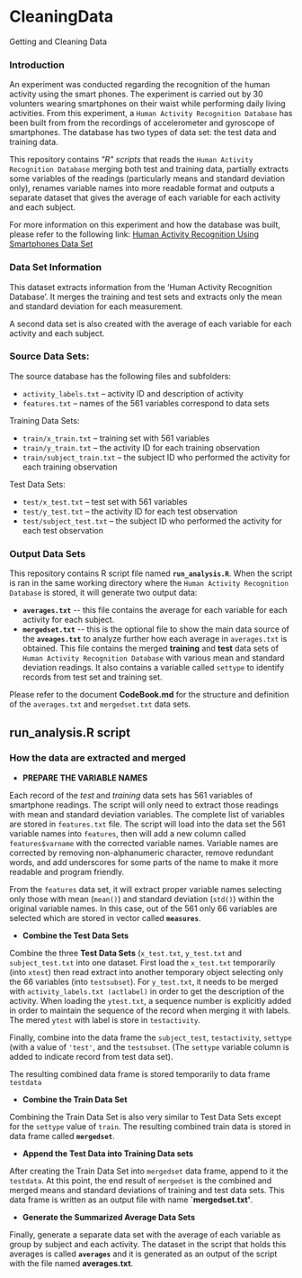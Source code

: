 CleaningData
============

Getting and Cleaning Data 


### Introduction

An experiment was conducted regarding the recognition of the human activity using the smart phones. The experiment is carried out by 30 volunters wearing smartphones on their waist while performing daily living activities. From this experiment, a `Human Activity Recognition Database` has been built from from the recordings of accelerometer and gyroscope of smartphones. The database has two types of data set: the test data and training data.

This repository contains *"R" scripts* that reads the `Human Activity Recognition Database` merging both test and training data, partially extracts some variables of the readings (particularly means and standard deviation only), renames variable names into more readable format and outputs a separate dataset that gives the average of each variable for each activity and each subject. 

For more information on this experiment and how the database was built, please refer to the following link: [Human Activity Recognition Using Smartphones Data Set](http://archive.ics.uci.edu/ml/datasets/Human+Activity+Recognition+Using+Smartphones) 


### Data Set Information

This dataset extracts information from the ‘Human Activity Recognition Database’. It merges the training and test sets and extracts only the mean and standard deviation for each measurement.

A second data set is also created with the average of each variable for each activity and each subject.


 
### Source Data Sets:

The source database has the following files and subfolders:
* `activity_labels.txt` – activity ID and description of activity
* `features.txt` – names of the 561 variables correspond to data sets

Training Data Sets:
* `train/x_train.txt` – training set with 561 variables
* `train/y_train.txt` – the activity ID for each training observation
* `train/subject_train.txt` – the subject ID who performed the activity for each training observation

Test Data Sets:
* `test/x_test.txt` – test set with 561 variables
* `test/y_test.txt` – the activity ID for each test observation
* `test/subject_test.txt` – the subject ID who performed the activity for each test observation



### Output Data Sets
This repository contains R script file named **`run_analysis.R`**. When the script is ran in the same working directory where the `Human Activity Recognition Database` is stored, it will generate two output data:
* **`averages.txt`** -- this file contains the average for each variable for each activity for each subject.
* **`mergedset.txt`** -- this is the optional file to show the main data source of the **`aveages.txt`** to analyze further how each average in `averages.txt` is obtained. This file contains the merged **training** and **test** data sets of `Human Activity Recognition Database` with various mean and standard deviation readings. It also contains a variable called `settype` to identify records from test set and training set.


Please refer to the document **CodeBook.md** for the structure and definition of the `averages.txt` and `mergedset.txt` data sets.


## **run_analysis.R** script
### How the data are extracted and merged

* **PREPARE THE VARIABLE NAMES**

Each record of the *test* and *training* data sets has 561 variables of smartphone readings. The script will only need to extract those readings with mean and standard deviation variables. The complete list of variables are stored in `features.txt` file. The script will load into the data set the 561 variable names into `features`, then will add a new column called `features$varname` with the corrected variable names. Variable names are corrected by removing non-alphanumeric character, remove redundant words, and add underscores for some parts of the name to make it more readable and program friendly. 

From the `features` data set, it will extract proper variable names selecting only those with mean (`mean()`) and standard deviation (`std()`) within the original variable names. In this case, out of the 561 only 66 variables are selected which are stored in vector called **`measures`**.  


* **Combine the Test Data Sets**

Combine the three **Test Data Sets** (`x_test.txt`, `y_test.txt` and `subject_test.txt` into one dataset.
First load the `x_test.txt` temporarily (into `xtest`) then read extract into another temporary object selecting only the 66 variables (into `testsubset`).
For `y_test.txt`, it needs to be merged with `activity_labels.txt (actlabel)` in order to get the description of the activity. When loading the `ytest.txt`, a sequence number is explicitly added in order to maintain the sequence of the record when merging it with labels. The mered `ytest` with label is store in `testactivity`.

Finally, combine into the data frame the `subject_test`, `testactivity`, `settype` (with a value of `'test'`, and the  `testsubset`. (The `settype` variable column is added to indicate record from test data set).

The resulting combined data frame is stored temporarily to data frame `testdata`

* **Combine the Train Data Set** 

Combining the Train Data Set is also very similar to Test Data Sets except for the `settype` value of `train`. 
The resulting combined train data is stored in data frame called **`mergedset`**.

* **Append the Test Data into Training Data sets**

After creating the Train Data Set into `mergedset` data frame, append to it the `testdata`.
At this point, the end result of `mergedset` is the combined and merged means and standard deviations of training and test data sets. This data frame is written as an output file with name **`mergedset.txt'**.

* **Generate the Summarized Average Data Sets**

Finally, generate a separate data set with the average of each variable as group by subject and each activity.
The dataset in the script that holds this averages is called **`averages`** and it is generated as an output of the script with the file named **averages.txt**.

